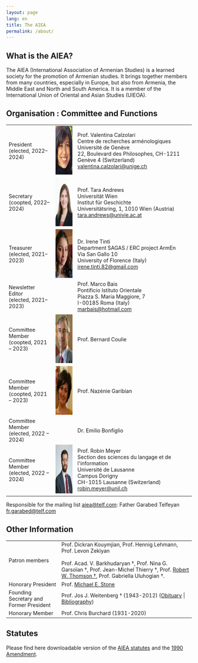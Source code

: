 ```yaml
---
layout: page
lang: en
title: The AIEA
permalink: /about/
---
```


## What is the AIEA?

The AIEA (International Association of Armenian Studies) is a learned society for the promotion of Armenian studies. It brings together members from many countries, especially in Europe, but also from Armenia, the Middle East and North and South America. It is a member of the International Union of Oriental and Asian Studies (UIEOA).

## Organisation : Committee and Functions

|        |        |        |
|--------|--------|--------|
| President<br>(elected, 2022–2024)  |<img src="/assets/vc.png" height="132">|  Prof. Valentina Calzolari<br>Centre de recherches arménologiques<br>Université de Genève<br>22, Boulevard des Philosophes, CH-1211 Genève 4 (Switzerland)<br>valentina.calzolari@unige.ch  |
| Secretary<br>(coopted, 2022–2024) |<img src="/assets/ta.png" height="132">|  Prof. Tara Andrews <br>Universität Wien<br>Institut für Geschichte<br>Universitätsring, 1, 1010 Wien (Austria)<br>tara.andrews@univie.ac.at  |
| Treasurer<br>(elected, 2021–2023) |<img src="/assets/it.png" height="132">|  Dr. Irene Tinti<br>Department SAGAS / ERC project ArmEn<br>Via San Gallo 10<br>University of Florence (Italy)<br>irene.tinti.82@gmail.com |
| Newsletter Editor<br>(elected, 2021–2023) ||  Prof. Marco Bais<br>Pontificio Istituto Orientale<br>Piazza S. Maria Maggiore, 7<br>I-00185 Roma (Italy)<br>marbais@hotmail.com |
| Committee Member<br>(coopted, 2021 – 2023) |<img src="/assets/bc.png" height="132">| Prof. Bernard Coulie |
| Committee Member<br>(coopted, 2021 – 2023) |<img src="/assets/ng.jpeg" height="132">| Prof. Nazénie Garibian |
| Committee Member<br>(elected, 2022 – 2024) || Dr. Emilio Bonfiglio |
| Committee Member<br>(elected, 2022 – 2024) |<img src="/assets/meyer_portrait_small.jpg" height="132">| Prof. Robin Meyer<br>Section des sciences du langage et de l'information<br>Université de Lausanne<br>Campus Dorigny<br>CH-1015 Lausanne (Switzerland)<br>robin.meyer@unil.ch |

Responsible for the mailing list aiea@telf.com: Father Garabed Telfeyan fr.garabed@telf.com

## Other Information

| | |
|-|-|
| Patron members                           |  Prof. Dickran Kouymjian, Prof. Hennig Lehmann, Prof. Levon Zekiyan<br> <br>Prof. Acad. V. Barkhudaryan †, Prof. Nina G. Garsoïan †, Prof. Jean-Michel Thierry †, Prof. [Robert W. Thomson †](/public/Thomson-Obituary.pdf), Prof. Gabriella Uluhogian †.  |
| Honorary President                       |  Prof. [Michael E. Stone](http://apocryphalstone.com/) |
| Founding Secretary and Former President  |  Prof. Jos J. Weitenberg † (1943-2012) ([Obituary](/public/WeitenbergObituary2.pdf) \| [Bibliography](/public/WeitenbergBibliography2.pdf)) |
| Honorary Member                         |  Prof. Chris Burchard (1931-2020) |

## Statutes

Please find here downloadable version of the [AIEA statutes](/public/AIEA-Amendement.pdf) and the [1990 Amendment](/public/AIEA-Statuts.pdf).
